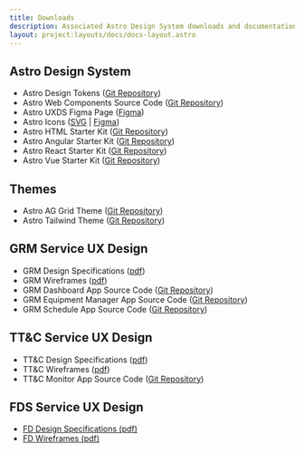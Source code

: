 ```yaml
---
title: Downloads
description: Associated Astro Design System downloads and documentation.
layout: project:layouts/docs/docs-layout.astro
---
```


## Astro Design System

- Astro Design Tokens ([Git Repository](https://github.com/RocketCommunicationsInc/astro-design-tokens))
- Astro Web Components Source Code ([Git Repository](https://github.com/RocketCommunicationsInc/astro))
- Astro UXDS Figma Page ([Figma](https://www.figma.com/@astrouxds))
- Astro Icons ([SVG](https://github.com/RocketCommunicationsInc/astro/tree/main/packages/web-components/src/icons) | [Figma](https://www.figma.com/community/file/1022883566772542677))
- Astro HTML Starter Kit ([Git Repository](https://github.com/RocketCommunicationsInc/astro-starter-kits/tree/main/html))
- Astro Angular Starter Kit ([Git Repository](https://github.com/RocketCommunicationsInc/astro-starter-kits/tree/main/angular))
- Astro React Starter Kit ([Git Repository](https://github.com/RocketCommunicationsInc/astro-starter-kits/tree/main/react))
- Astro Vue Starter Kit ([Git Repository](https://github.com/RocketCommunicationsInc/astro-starter-kits/tree/main/vue))

## Themes

- Astro AG Grid Theme ([Git Repository](https://github.com/RocketCommunicationsInc/ag-grid-theme))
- Astro Tailwind Theme ([Git Repository](https://github.com/RocketCommunicationsInc/astro-tailwind))

## GRM Service UX Design

- GRM Design Specifications ([pdf](/pdf/grm-specifications.pdf))
- GRM Wireframes ([pdf](/pdf/grm-wireframes.pdf))
- GRM Dashboard App Source Code ([Git Repository](https://github.com/RocketCommunicationsInc/grm-dashboard-react))
- GRM Equipment Manager App Source Code ([Git Repository](https://github.com/RocketCommunicationsInc/grm-equipment-react))
- GRM Schedule App Source Code ([Git Repository](https://github.com/RocketCommunicationsInc/grm-schedule-react))

## TT&C Service UX Design

- TT&C Design Specifications ([pdf](/pdf/ttc-specifications.pdf))
- TT&C Wireframes ([pdf](/pdf/ttc-wireframes.pdf))
- TT&C Monitor App Source Code ([Git Repository](https://github.com/RocketCommunicationsInc/ttc-monitor-react))

## FDS Service UX Design

- [FD Design Specifications (pdf)](/pdf/fds-specifications.pdf)
- [FD Wireframes (pdf)](/pdf/fds-wireframes.pdf)
